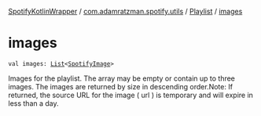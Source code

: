 [SpotifyKotlinWrapper](../../index.md) / [com.adamratzman.spotify.utils](../index.md) / [Playlist](index.md) / [images](./images.md)

# images

`val images: `[`List`](https://kotlinlang.org/api/latest/jvm/stdlib/kotlin.collections/-list/index.html)`<`[`SpotifyImage`](../-spotify-image/index.md)`>`

Images for the playlist. The array may be empty or contain up to three images.
The images are returned by size in descending order.Note: If returned, the source URL for the
image ( url ) is temporary and will expire in less than a day.

